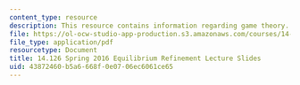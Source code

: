 ```yaml
---
content_type: resource
description: This resource contains information regarding game theory.
file: https://ol-ocw-studio-app-production.s3.amazonaws.com/courses/14-126-game-theory-spring-2016/43872460b5a6668f0e0706ec6061ce65_MIT14_126S16_equilib.pdf
file_type: application/pdf
resourcetype: Document
title: 14.126 Spring 2016 Equilibrium Refinement Lecture Slides
uid: 43872460-b5a6-668f-0e07-06ec6061ce65
---
```

